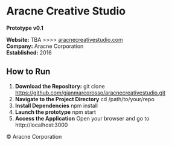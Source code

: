# Aracne Creative Studio

**Prototype v0.1**

**Website:** TBA >>>> [aracnecreativestudio.com](http://aracnecreativestudio.com)  
**Company:** Aracne Corporation  
**Established:** 2016

## How to Run

1. **Download the Repository:**
   git clone https://github.com/gianmarcorosso/aracnecreativestudio.git
2. **Navigate to the Project Directory**
   cd /path/to/your/repo
3. **Install Dependencies**
   npm install
4. **Launch the prototype**
   npm start
5. **Access the Application**
   Open your browser and go to http://localhost:3000


© Aracne Corporation

